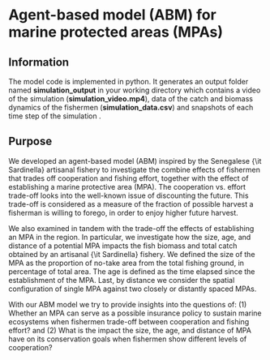 # Agent-based model (ABM) for marine protected areas (MPAs)

## Information
The model code is implemented in python. It generates an output folder named **simulation_output** in your working directory  which contains a video of the simulation (**simulation_video.mp4**), data of the catch and biomass dynamics of the fishermen (**simulation_data.csv**)  and snapshots of each time step of the simulation . 

## **Purpose**
We developed an agent-based model (ABM) inspired by the Senegalese {\it Sardinella} artisanal fishery to investigate the combine effects of fishermen that trades off cooperation and fishing effort, together with the effect of establishing a marine protective area (MPA). The cooperation vs. effort trade-off looks into the well-known issue of discounting the future. This trade-off is considered as a measure of the fraction of possible harvest a fisherman is willing to forego, in order to enjoy higher future harvest.

We also examined in tandem with the trade-off the effects of establishing an MPA in the region. In particular, we investigate how the size, age, and distance of a potential MPA impacts the fish biomass and total catch obtained by an artisanal {\it Sardinella} fishery. We defined the size of the MPA as the proportion of no-take area from the total fishing ground, in percentage of total area. The age is defined as the time elapsed since the establishment of the MPA. Last, by distance we consider the spatial configuration of single MPA against two closely or distantly spaced MPAs.

With our ABM model we try to provide insights into the questions of: (1) Whether an MPA can serve as a possible insurance policy to sustain marine ecosystems when fishermen trade-off between cooperation and fishing effort? and (2) What is the impact the size, the age, and distance of MPA have on its conservation goals when fishermen show different levels of cooperation?







